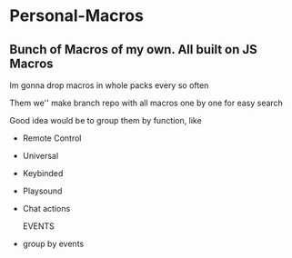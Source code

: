 # Personal-Macros
## Bunch of Macros of my own.  All built on JS Macros

Im gonna drop macros in whole packs every so often

Them we'' make branch repo with all macros one by one for easy search

Good idea would be to group them by function, like 
- Remote Control 
- Universal
- Keybinded
- Playsound
- Chat actions

  EVENTS
- group by events
